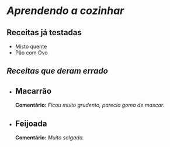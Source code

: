 # _Aprendendo a cozinhar_
## Receitas  já testadas
- Misto quente
- Pão com Ovo
## _Receitas que deram errado_
- Macarrão
    -
    **Comentário:** _Ficou muito grudento, parecia goma de mascar._
 - Feijoada
      -
      **Comentário:** _Muito salgada._
